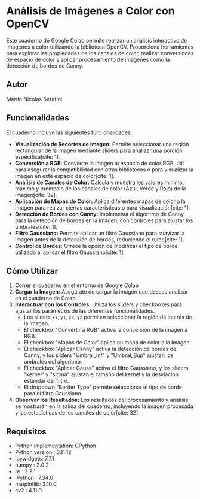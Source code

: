 # Análisis de Imágenes a Color con OpenCV

Este cuaderno de Google Colab permite realizar un análisis interactivo de imágenes a color utilizando la biblioteca OpenCV. Proporciona herramientas para explorar las propiedades de los canales de color, realizar conversiones de espacio de color y aplicar procesamiento de imágenes como la detección de bordes de Canny.

## Autor

Martin Nicolas Serafini

## Funcionalidades

El cuaderno incluye las siguientes funcionalidades:

* **Visualización de Recortes de Imagen:** Permite seleccionar una región rectangular de la imagen mediante sliders para analizar una porción específica[cite: 1].
* **Conversión a RGB:** Convierte la imagen al espacio de color RGB, útil para asegurar la compatibilidad con otras bibliotecas o para visualizar la imagen en este espacio de color[cite: 1].
* **Análisis de Canales de Color:** Calcula y muestra los valores mínimo, máximo y promedio de los canales de color (Azul, Verde y Rojo) de la imagen[cite: 32].
* **Aplicación de Mapas de Color:** Aplica diferentes mapas de color a la imagen para realzar ciertas características o para visualización[cite: 1].
* **Detección de Bordes con Canny:** Implementa el algoritmo de Canny para la detección de bordes en la imagen, con controles para ajustar los umbrales[cite: 1].
* **Filtro Gaussiano:** Permite aplicar un filtro Gaussiano para suavizar la imagen antes de la detección de bordes, reduciendo el ruido[cite: 1].
* **Control de Bordes:** Ofrece la opción de modificar el tipo de borde utilizado al aplicar el filtro Gaussiano[cite: 1].

## Cómo Utilizar

1.  Correr el cuaderno en el entorno de Google Colab 
2.  **Cargar la Imagen:** Asegúrate de cargar la imagen que deseas analizar en el cuaderno de Colab.
3.  **Interactuar con los Controles:** Utiliza los sliders y checkboxes para ajustar los parámetros de las diferentes funcionalidades.
    * Los sliders `x1`, `y1`, `x2`, `y2` permiten seleccionar la región de interés de la imagen.
    * El checkbox "Convertir a RGB" activa la conversión de la imagen a RGB.
    * El checkbox "Mapas de Color" aplica un mapa de color a la imagen.
    * El checkbox "Aplicar Canny" activa la detección de bordes de Canny, y los sliders "Umbral\_Inf" y "Umbral\_Sup" ajustan los umbrales del algoritmo.
    * El checkbox "Aplicar Gauss" activa el filtro Gaussiano, y los sliders "kernel" y "sigma" ajustan el tamaño del kernel y la desviación estándar del filtro.
    * El dropdown "Border Type" permite seleccionar el tipo de borde para el filtro Gaussiano.
4.  **Observar los Resultados:** Los resultados del procesamiento y análisis se mostrarán en la salida del cuaderno, incluyendo la imagen procesada y las estadísticas de los canales de color[cite: 32].

## Requisitos

* Python implementation: CPython
* Python version       : 3.11.12
* ipywidgets: 7.7.1
* numpy     : 2.0.2
* re        : 2.2.1
* IPython   : 7.34.0
* matplotlib: 3.10.0
* cv2       : 4.11.0
